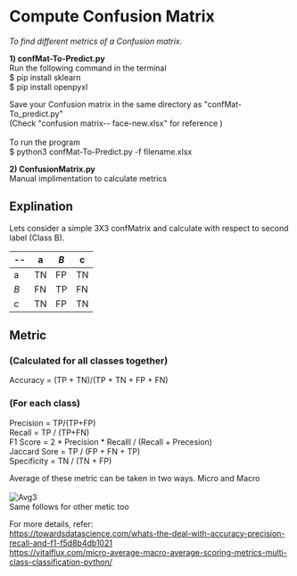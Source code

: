 # Compute Confusion Matrix
*To find different metrics of a Confusion matrix.*

__1) confMat-To-Predict.py__ <br />
Run the following command in the terminal <br />
$ pip install sklearn <br />
$ pip install openpyxl <br />

Save your Confusion matrix in the same directory as "confMat-To_predict.py"  <br />
(Check "confusion matrix-- face-new.xlsx" for reference ) <br /><br />
To run the program <br />
$ python3 confMat-To-Predict.py  -f   filename.xlsx <br />

__2) ConfusionMatrix.py__ <br />
Manual implimentation to calculate metrics



## Explination

Lets consider a simple 3X3 confMatrix and calculate with respect to second label (Class B). 

 --  | a |  *B* |  c
--- | --- | --- | --- |
a  | TN | FP | TN
*B*  | FN | TP | FN
c  | TN | FP | TN

## Metric

### (Calculated for all classes together) 
Accuracy   = (TP + TN)/(TP + TN + FP + FN)<br />

### (For each class) <br />
Precision = TP/(TP+FP) <br />
Recall = TP / (TP+FN) <br /> 
F1 Score = 2 \* Precision \* Recalll / (Recall + Precesion)<br />
Jaccard Sore = TP / (FP + FN + TP)<br />
Specificity = TN / (TN + FP)

Average of these metric can be taken in two ways. Micro and Macro <br /><br />
![Avg3](https://user-images.githubusercontent.com/46104814/131486304-589d1e16-a2cb-4ec9-b870-0637674f690a.PNG)<br />
Same follows for other  metic too

For more details, refer: <br />
https://towardsdatascience.com/whats-the-deal-with-accuracy-precision-recall-and-f1-f5d8b4db1021 <br />
https://vitalflux.com/micro-average-macro-average-scoring-metrics-multi-class-classification-python/

